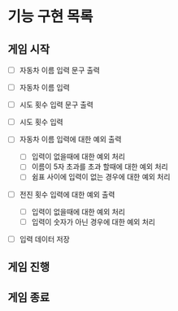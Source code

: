 # 기능 구현 목록

## 게임 시작

- [ ] 자동차 이름 입력 문구 출력
- [ ] 자동차 이름 입력

- [ ] 시도 횟수 입력 문구 출력
- [ ] 시도 횟수 입력

- [ ] 자동차 이름 입력에 대한 예외 출력
  - [ ] 입력이 없을때에 대한 예외 처리
  - [ ] 이름이 5자 초과를 초과 할때에 대한 예외 처리
  - [ ] 쉼표 사이에 입력이 없는 경우에 대한 예외 처리

- [ ] 전진 횟수 입력에 대한 예외 출력
  - [ ] 입력이 없을때에 대한 예외 처리
  - [ ] 입력이 숫자가 아닌 경우에 대한 예외 처리

- [ ] 입력 데이터 저장

## 게임 진행


## 게임 종료
